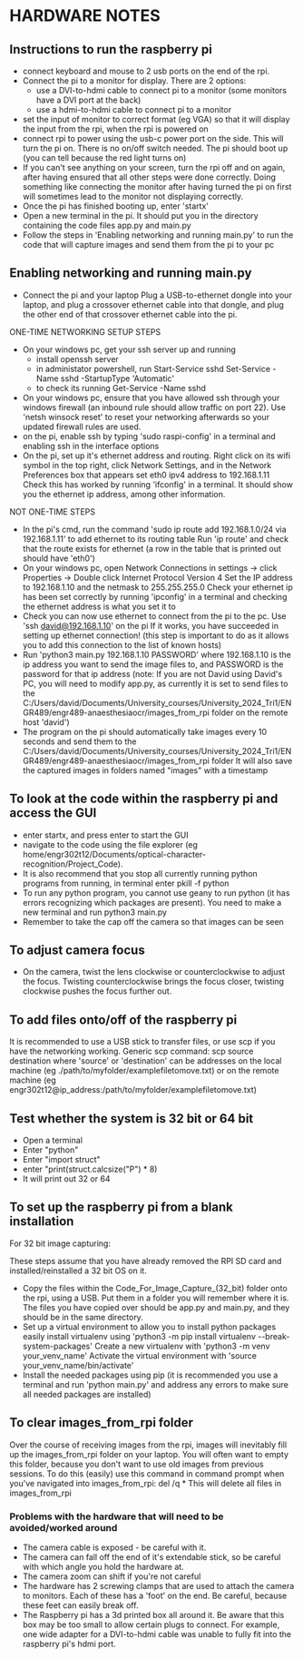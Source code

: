 
# HARDWARE NOTES

## Instructions to run the raspberry pi

- connect keyboard and mouse to 2 usb ports on the end of the rpi.
- Connect the pi to a monitor for display. There are 2 options:
  - use a DVI-to-hdmi cable to connect pi to a monitor (some monitors have a DVI port at the back)
  - use a hdmi-to-hdmi cable to connect pi to a monitor
- set the input of monitor to correct format (eg VGA) so that it will display the input from the rpi, when the rpi is powered on
- connect rpi to power using the usb-c power port on the side. This will turn the pi on. There is no on/off switch needed.
The pi should boot up (you can tell because the red light turns on)
- If you can't see anything on your screen, turn the rpi off and on again, after having ensured that all other steps were done correctly.
Doing something like connecting the monitor after having turned the pi on first will sometimes lead to the monitor not displaying correctly.
- Once the pi has finished booting up, enter 'startx'
- Open a new terminal in the pi. It should put you in the directory containing the code files app.py and main.py
- Follow the steps in 'Enabling networking and running main.py' to run the code that will capture images and send them from the pi to your pc

## Enabling networking and running main.py

- Connect the pi and your laptop
Plug a USB-to-ethernet dongle into your laptop, and plug a crossover ethernet cable into that dongle, and plug the other end of that crossover ethernet cable into the pi.

ONE-TIME NETWORKING SETUP STEPS

- On your windows pc, get your ssh server up and running
  - install openssh server
  - in administator powershell, run
  Start-Service sshd
  Set-Service -Name sshd -StartupType 'Automatic'
  - to check its running
  Get-Service -Name sshd
- On your windows pc, ensure that you have allowed ssh through your windows firewall (an inbound rule should allow traffic on port 22). Use 'netsh winsock reset' to reset your networking afterwards so your updated firewall rules are used.
- on the pi, enable ssh by typing 'sudo raspi-config' in a terminal and enabling ssh in the interface options
- On the pi, set up it's ethernet address and routing.
Right click on its wifi symbol in the top right, click Network Settings, and in the Network Preferences box that appears set eth0 ipv4 address to 192.168.1.11
Check this has worked by running 'ifconfig' in a terminal. It should show you the ethernet ip address, among other information.

NOT ONE-TIME STEPS

- In the pi's cmd, run the command 'sudo ip route add 192.168.1.0/24 via 192.168.1.11' to add ethernet to its routing table
Run 'ip route' and check that the route exists for ethernet (a row in the table that is printed out should have 'eth0')
- On your windows pc, open Network Connections in settings -> click Properties -> Double click Internet Protocol Version 4
Set the IP address to 192.168.1.10 and the netmask to 255.255.255.0
Check your ethernet ip has been set correctly by running 'ipconfig' in a terminal and checking the ethernet address is what you set it to
- Check you can now use ethernet to connect from the pi to the pc.
Use 'ssh david@192.168.1.10' on the pi
If it works, you have succeeded in setting up ethernet connection!
(this step is important to do as it allows you to add this connection to the list of known hosts)
- Run 'python3 main.py 192.168.1.10 PASSWORD' where 192.168.1.10 is the ip address you want to send the image files to, and PASSWORD is the password for that ip address
(note: If you are not David using David's PC, you will need to modify app.py, as currently it is set to send files to the C:/Users/david/Documents/University_courses/University_2024_Tri1/ENGR489/engr489-anaesthesiaocr/images_from_rpi folder on the remote host 'david')
- The program on the pi should automatically take images every 10 seconds and send them to the C:/Users/david/Documents/University_courses/University_2024_Tri1/ENGR489/engr489-anaesthesiaocr/images_from_rpi folder
It will also save the captured images in folders named "images" with a timestamp

## To look at the code within the raspberry pi and access the GUI

- enter startx, and press enter to start the GUI
- navigate to the code using the file explorer (eg home/engr302t12/Documents/optical-character-recognition/Project_Code).
- It is also recommend that you stop all currently running python programs from running, in terminal enter pkill -f python
- To run any python program, you cannot use geany to run python (it has errors recognizing which packages are present).
You need to make a new terminal and run python3 main.py
- Remember to take the cap off the camera so that images can be seen

## To adjust camera focus

- On the camera, twist the lens clockwise or counterclockwise to adjust the focus. Twisting counterclockwise brings the focus closer, twisting clockwise pushes the focus further out.

## To add files onto/off of the raspberry pi

It is recommended to use a USB stick to transfer files, or use scp if you have the networking working.
Generic scp command:
scp source destination
where 'source' or 'destination' can be addresses on the local machine (eg ./path/to/myfolder/examplefiletomove.txt) or on the remote machine (eg engr302t12@ip_address:/path/to/myfolder/examplefiletomove.txt)

## Test whether the system is 32 bit or 64 bit

- Open a terminal
- Enter "python"
- Enter "import struct"
- enter "print(struct.calcsize("P") * 8)
- It will print out 32 or 64

## To set up the raspberry pi from a blank installation

For 32 bit image capturing:

These steps assume that you have already removed the RPI SD card and installed/reinstalled a 32 bit OS on it.

- Copy the files within the Code_For_Image_Capture_(32_bit) folder onto the rpi, using a USB. Put them in a folder you will remember where it is. The files you have copied over should be app.py and main.py, and they should be in the same directory.
- Set up a virtual environment to allow you to install python packages easily
install virtualenv using 'python3 -m pip install virtualenv --break-system-packages'
Create a new virtualenv with 'python3 -m venv your_venv_name'
Activate the virtual environment with 'source your_venv_name/bin/activate'
- Install the needed packages using pip (it is recommended you use a terminal and run 'python main.py' and address any errors to make sure all needed packages are installed)

## To clear images_from_rpi folder

Over the course of receiving images from the rpi, images will inevitably fill up the images_from_rpi folder on your laptop.
You will often want to empty this folder, because you don't want to use old images from previous sessions.
To do this (easily) use this command in command prompt when you've navigated into images_from_rpi:
del /q *
This will delete all files in images_from_rpi

### Problems with the hardware that will need to be avoided/worked around

- The camera cable is exposed - be careful with it.
- The camera can fall off the end of it's extendable stick, so be careful with which angle you hold the hardware at.
- The camera zoom can shift if you're not careful
- The hardware has 2 screwing clamps that are used to attach the camera to monitors. Each of these has a 'foot' on the end.
Be careful, because these feet can easily break off.
- The Raspberry pi has a 3d printed box all around it. Be aware that this box may be too small to allow certain plugs to connect.
For example, one wide adapter for a DVI-to-hdmi cable was unable to fully fit into the raspberry pi's hdmi port.
